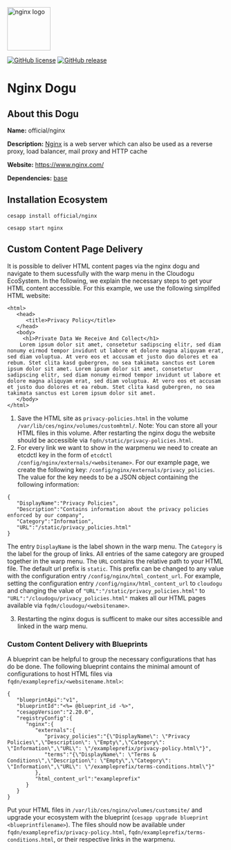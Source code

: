 <img src="https://upload.wikimedia.org/wikipedia/commons/thumb/c/c5/Nginx_logo.svg/1280px-Nginx_logo.svg.png" alt="nginx logo" height="100px">


[![GitHub license](https://img.shields.io/github/license/cloudogu/nginx.svg)](https://github.com/cloudogu/nginx/blob/master/LICENSE)
[![GitHub release](https://img.shields.io/github/release/cloudogu/nginx.svg)](https://github.com/cloudogu/nginx/releases)

# Nginx Dogu

## About this Dogu

**Name:** official/nginx

**Description:** [Nginx](https://en.wikipedia.org/wiki/Nginx)  is a web server which can also be used as a reverse proxy, load balancer, mail proxy and HTTP cache

**Website:** https://www.nginx.com/

**Dependencies:** [base](https://github.com/cloudogu/base)

## Installation Ecosystem
```
cesapp install official/nginx

cesapp start nginx
```

## Custom Content Page Delivery
It is possible to deliver HTML content pages via the nginx dogu and navigate to them sucessfully with the warp menu in the Cloudogu EcoSystem. In the following, we explain the necessary steps to get your HTML content accessible. For this example, we use the following simplifed HTML website:
```
<html>
   <head>
      <title>Privacy Policy</title>
   </head>
   <body>
     <h1>Private Data We Receive And Collect</h1>
    Lorem ipsum dolor sit amet, consetetur sadipscing elitr, sed diam nonumy eirmod tempor invidunt ut labore et dolore magna aliquyam erat, sed diam voluptua. At vero eos et accusam et justo duo dolores et ea rebum. Stet clita kasd gubergren, no sea takimata sanctus est Lorem ipsum dolor sit amet. Lorem ipsum dolor sit amet, consetetur sadipscing elitr, sed diam nonumy eirmod tempor invidunt ut labore et dolore magna aliquyam erat, sed diam voluptua. At vero eos et accusam et justo duo dolores et ea rebum. Stet clita kasd gubergren, no sea takimata sanctus est Lorem ipsum dolor sit amet.
   </body>
</html>
```
1) Save the HTML site as `privacy-policies.html` in the volume `/var/lib/ces/nginx/volumes/customhtml/`. Note: You can store all your HTML files in this volume. After restarting the nginx dogu the website should be accessible via `fqdn/static/privacy-policies.html`.
2) For every link we want to show in the warpmenu we need to create an etcdctl key in the form of `etcdctl /config/nginx/externals/<websitename>`. For our example page, we create the following key: `/config/nginx/externals/privacy_policies`. The value for the key needs to be a JSON object containing the following information:
```
{
   "DisplayName":"Privacy Policies", 
   "Description":"Contains information about the privacy policies enforced by our company",
   "Category":"Information",
   "URL":"/static/privacy_policies.html"
}
```
The entry `DisplayName` is the label shown in the warp menu. The `Category` is the label for the group of links. All entries of the same category are grouped together in the warp menu. The `URL` contains the relative path to your HTML file. The default url prefix is `static`. This prefix can be changed to any value with the configuration entry `/config/nginx/html_content_url`. For example, setting the configuration entry `/config/nginx/html_content_url` to `cloudogu` and changing the value of `"URL":"/static/privacy_policies.html"` to `"URL":"/cloudogu/privacy_policies.html"` makes all our HTML pages available via `fqdm/cloudogu/<websitename>`.

3) Restarting the nginx dogus is sufficent to make our sites accessible and linked in the warp menu.

### Custom Content Delivery with Blueprints
A blueprint can be helpful to group the necessary configurations that has do be done. The following blueprint contains the minimal amount of configurations to host HTML files via `fqdn/exampleprefix/<websitename.html>`:
```
{
   "blueprintApi":"v1",
   "blueprintId":"<%= @blueprint_id -%>",
   "cesappVersion":"2.20.0",
   "registryConfig":{
      "nginx":{
         "externals":{
            "privacy_policies":"{\"DisplayName\": \"Privacy Policies\",\"Description\": \"Empty\",\"Category\": \"Information\",\"URL\": \"/exampleprefix/privacy-policy.html\"}",
            "terms":"{\"DisplayName\": \"Terms & Conditions\",\"Description\": \"Empty\",\"Category\": \"Information\",\"URL\": \"/exampleprefix/terms-conditions.html\"}"
         },
         "html_content_url":"exampleprefix"
      }
   }
}
```
Put your HTML files in `/var/lib/ces/nginx/volumes/customsite/` and upgrade your ecosystem with the blueprint (`cesapp upgrade blueprint <blueprintfilename>`). The files should now be available under `fqdn/exampleprefix/privacy-policy.html`,  `fqdn/exampleprefix/terms-conditions.html`, or their respective links in the warpmenu.
